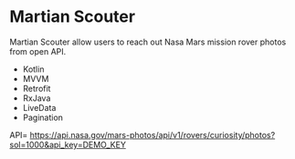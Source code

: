 # Martian Scouter
Martian Scouter allow users to reach out Nasa Mars mission rover photos from open API.

- Kotlin
- MVVM
- Retrofit
- RxJava
- LiveData
- Pagination

API= https://api.nasa.gov/mars-photos/api/v1/rovers/curiosity/photos?sol=1000&api_key=DEMO_KEY
